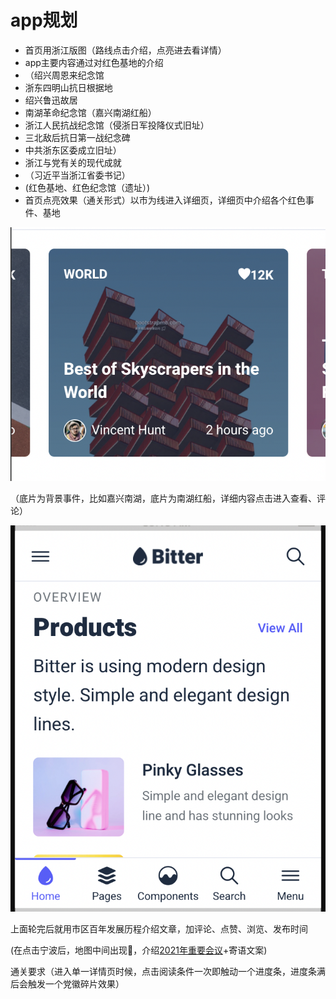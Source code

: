 # app规划

- 首页用浙江版图（路线点击介绍，点亮进去看详情）
- app主要内容通过对红色基地的介绍
- （绍兴周恩来纪念馆
- 浙东四明山抗日根据地
- 绍兴鲁迅故居
- 南湖革命纪念馆（嘉兴南湖红船）
- 浙江人民抗战纪念馆（侵浙日军投降仪式旧址）
- 三北敌后抗日第一战纪念碑
- 中共浙东区委成立旧址）
- 浙江与党有关的现代成就
- （习近平当浙江省委书记）
- (红色基地、红色纪念馆（遗址）)
- 首页点亮效果（通关形式）以市为线进入详细页，详细页中介绍各个红色事件、基地

![image-20210625185952399](app规划.assets/image-20210625185952399.png)

（底片为背景事件，比如嘉兴南湖，底片为南湖红船，详细内容点击进入查看、评论）

![image-20210625190147804](app规划.assets/image-20210625190147804.png)

上面轮完后就用市区百年发展历程介绍文章，加评论、点赞、浏览、发布时间

(在点击宁波后，地图中间出现🏁，介绍<u>2021年重要会议</u>+寄语文案)



通关要求（进入单一详情页时候，点击阅读条件一次即触动一个进度条，进度条满后会触发一个党徽碎片效果） 